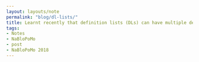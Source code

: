 ```yaml
---
layout: layouts/note
permalink: "blog/dl-lists/"
title: Learnt recently that definition lists (DLs) can have multiple definitions (DDs) for every term (DT) and I’m so here for it.
tags: 
- Notes
- NaBloPoMo
- post
- NaBloPoMo 2018
---
```

